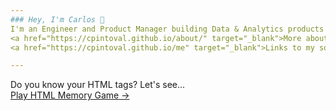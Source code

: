 ```yaml
---
### Hey, I'm Carlos 👋
I'm an Engineer and Product Manager building Data & Analytics products in the EdTech space. <br />
<a href="https://cpintoval.github.io/about/" target="_blank">More about me &rarr;</a> <br />
<a href="https://cpintoval.github.io/me" target="_blank">Links to my socials &rarr;</a> <br />

---
```

Do you know your HTML tags? Let's see...<br />
<a href="https://cpintoval.github.io/html-memory" target="_blank">Play HTML Memory Game &rarr;</a> <br />
<!--
**cpintoval/cpintoval** is a ✨ _special_ ✨ repository because its `README.md` (this file) appears on your GitHub profile.

Here are some ideas to get you started:

- 🔭 I’m currently working on ...
- 🌱 I’m currently learning ...
- 👯 I’m looking to collaborate on ...
- 🤔 I’m looking for help with ...
- 💬 Ask me about ...
- 📫 How to reach me: ...
- 😄 Pronouns: ...
- ⚡ Fun fact: ...
-->
